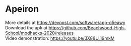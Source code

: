 # Apeiron

More details at <https://devpost.com/software/app-o5eawy>  
Download the apk at <https://github.com/Beachwood-High-School/modhacks-2020/releases>  
Video demonstration: <https://youtu.be/3X88U_19mkM>

